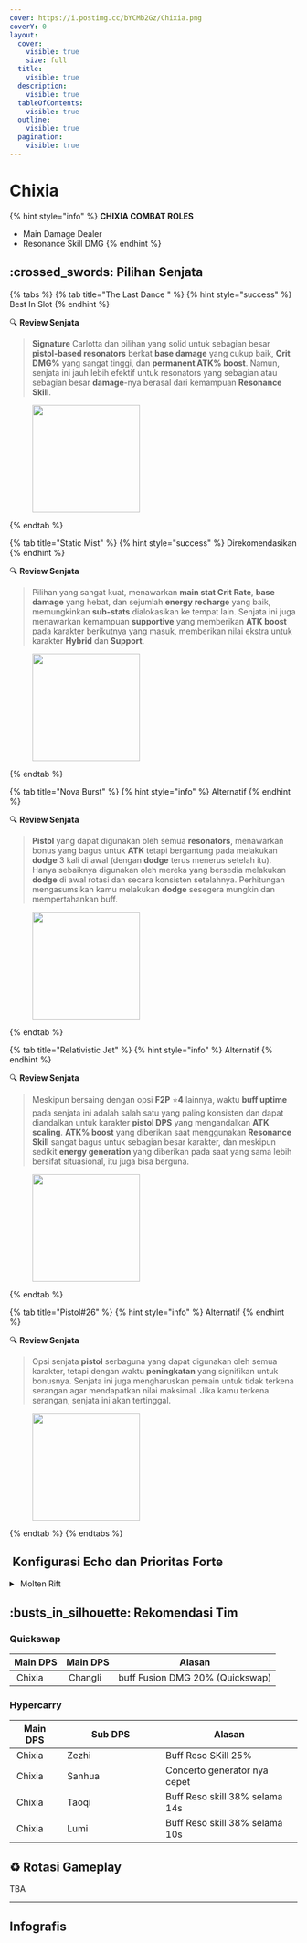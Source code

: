 ```yaml
---
cover: https://i.postimg.cc/bYCMb2Gz/Chixia.png
coverY: 0
layout:
  cover:
    visible: true
    size: full
  title:
    visible: true
  description:
    visible: true
  tableOfContents:
    visible: true
  outline:
    visible: true
  pagination:
    visible: true
---
```


# Chixia

{% hint style="info" %}
**CHIXIA COMBAT ROLES**

* Main Damage Dealer
* Resonance Skill DMG
{% endhint %}

## :crossed\_swords: Pilihan Senjata

{% tabs %}
{% tab title="The Last Dance " %}
{% hint style="success" %}
Best In Slot
{% endhint %}

:mag: **Review Senjata**

> **Signature** Carlotta dan pilihan yang solid untuk sebagian besar **pistol-based resonators** berkat **base damage** yang cukup baik, **Crit DMG%** yang sangat tinggi, dan **permanent ATK% boost**. Namun, senjata ini jauh lebih efektif untuk resonators yang sebagian atau sebagian besar **damage**-nya berasal dari kemampuan **Resonance Skill**.

<figure><img src="https://wuthering.wiki/img/weapon_21030016.png" alt="" width="188"><figcaption></figcaption></figure>
{% endtab %}

{% tab title="Static Mist" %}
{% hint style="success" %}
Direkomendasikan
{% endhint %}

:mag: **Review Senjata**

> Pilihan yang sangat kuat, menawarkan **main stat Crit Rate**, **base damage** yang hebat, dan sejumlah **energy recharge** yang baik, memungkinkan **sub-stats** dialokasikan ke tempat lain. Senjata ini juga menawarkan kemampuan **supportive** yang memberikan **ATK boost** pada karakter berikutnya yang masuk, memberikan nilai ekstra untuk karakter **Hybrid** dan **Support**.

<figure><img src="https://wuthering.wiki/img/weapon_21030015.png" alt="" width="188"><figcaption></figcaption></figure>
{% endtab %}

{% tab title="Nova Burst" %}
{% hint style="info" %}
Alternatif
{% endhint %}

:mag: **Review Senjata**

> **Pistol** yang dapat digunakan oleh semua **resonators**, menawarkan bonus yang bagus untuk **ATK** tetapi bergantung pada melakukan **dodge** 3 kali di awal (dengan **dodge** terus menerus setelah itu). Hanya sebaiknya digunakan oleh mereka yang bersedia melakukan **dodge** di awal rotasi dan secara konsisten setelahnya. Perhitungan mengasumsikan kamu melakukan **dodge** sesegera mungkin dan mempertahankan buff.

<figure><img src="https://wuthering.wiki/img/weapon_21030064.png" alt="" width="188"><figcaption></figcaption></figure>
{% endtab %}

{% tab title="Relativistic Jet" %}
{% hint style="info" %}
Alternatif
{% endhint %}

:mag: **Review Senjata**

> Meskipun bersaing dengan opsi **F2P** :star:**4** lainnya, waktu **buff uptime** pada senjata ini adalah salah satu yang paling konsisten dan dapat diandalkan untuk karakter **pistol DPS** yang mengandalkan **ATK scaling**. **ATK% boost** yang diberikan saat menggunakan **Resonance Skill** sangat bagus untuk sebagian besar karakter, dan meskipun sedikit **energy generation** yang diberikan pada saat yang sama lebih bersifat situasional, itu juga bisa berguna.

<figure><img src="https://wuthering.wiki/img/weapon_21030084.png" alt="" width="188"><figcaption></figcaption></figure>
{% endtab %}

{% tab title="Pistol#26" %}
{% hint style="info" %}
Alternatif
{% endhint %}

:mag: **Review Senjata**

> Opsi senjata **pistol** serbaguna yang dapat digunakan oleh semua karakter, tetapi dengan waktu **peningkatan** yang signifikan untuk bonusnya. Senjata ini juga mengharuskan pemain untuk tidak terkena serangan agar mendapatkan nilai maksimal. Jika kamu terkena serangan, senjata ini akan tertinggal.

<figure><img src="https://wuthering.wiki/img/weapon_21030034.png" alt="" width="188"><figcaption></figcaption></figure>
{% endtab %}
{% endtabs %}

## <img src="https://wuthering.wiki/img/item_10.png" alt="" data-size="line"> Konfigurasi Echo dan Prioritas Forte

<details>

<summary><img src="https://wuthering.wiki/img/fettericon_2.png" alt="" data-size="line"> Molten Rift</summary>

Nightmare: Inferno Rider - CR% / CDM%

<img src="https://wuthering.wiki/img/monster_330000190.png" alt="" data-size="original">

**Echo Set**

* 3 - <mark style="color:red;">**Fusion DMG**</mark> bonus%
* 3 - <mark style="color:red;">**Fusion DMG**</mark> bonus%
* 1 - ATK%
* 1 - ATK%

**Prioritas Echo Substat**

* CR% / CDM%
* ATK%
* Reso Skill%
* Flat ATK
* ER% (100% - 145%)

**Prioritas Forte**

Forte > Libe > BA > Reso skill = Intro

</details>

## :busts\_in\_silhouette: Rekomendasi Tim

### Quickswap

| Main DPS                                                                                                                                                                | Main DPS                                                                                                                                                                  | Alasan                          |
| ----------------------------------------------------------------------------------------------------------------------------------------------------------------------- | ------------------------------------------------------------------------------------------------------------------------------------------------------------------------- | ------------------------------- |
| <img src="https://i.postimg.cc/hjgj9557/Chixia-Icon.png" alt="" data-size="line"><img src="https://wuthering.wiki/img/fettericon_2.png" alt="" data-size="line"> Chixia | <img src="https://i.postimg.cc/CK4YVLcz/Changli-Icon.png" alt="" data-size="line"><img src="https://wuthering.wiki/img/fettericon_2.png" alt="" data-size="line"> Changli | buff Fusion DMG 20% (Quickswap) |

### Hypercarry

<table><thead><tr><th>Main DPS</th><th width="160.8193359375">Sub DPS</th><th>Alasan</th></tr></thead><tbody><tr><td><img src="https://i.postimg.cc/hjgj9557/Chixia-Icon.png" alt="" data-size="line"><img src="https://wuthering.wiki/img/fettericon_2.png" alt="" data-size="line"> Chixia</td><td><img src="https://i.postimg.cc/Jn6LGYV8/Zhezhi-Icon.png" alt="" data-size="line"><img src="https://wuthering.wiki/img/fettericon_13.png" alt="" data-size="line"><img src="https://wuthering.wiki/img/fettericon_8.png" alt="" data-size="line"> Zezhi</td><td>Buff Reso SKill 25%</td></tr><tr><td><img src="https://i.postimg.cc/hjgj9557/Chixia-Icon.png" alt="" data-size="line"><img src="https://wuthering.wiki/img/fettericon_2.png" alt="" data-size="line"> Chixia</td><td><img src="https://i.postimg.cc/Prc56x7H/Sanhua-Icon.png" alt="" data-size="line"><img src="https://wuthering.wiki/img/fettericon_8.png" alt="" data-size="line"> Sanhua</td><td>Concerto generator nya cepet</td></tr><tr><td><img src="https://i.postimg.cc/hjgj9557/Chixia-Icon.png" alt="" data-size="line"><img src="https://wuthering.wiki/img/fettericon_2.png" alt="" data-size="line"> Chixia</td><td><img src="https://i.postimg.cc/qv3MWrf3/Taoqi-Icon.png" alt="" data-size="line"><img src="https://wuthering.wiki/img/fettericon_8.png" alt="" data-size="line"> Taoqi</td><td>Buff Reso skill 38% selama 14s</td></tr><tr><td><img src="https://i.postimg.cc/hjgj9557/Chixia-Icon.png" alt="" data-size="line"><img src="https://wuthering.wiki/img/fettericon_2.png" alt="" data-size="line"> Chixia</td><td><img src="https://i.postimg.cc/Rh2xT3Zb/Lumi-Icon.png" alt="" data-size="line"><img src="https://wuthering.wiki/img/fettericon_8.png" alt="" data-size="line"> Lumi</td><td>Buff Reso skill 38% selama 10s</td></tr></tbody></table>

## :recycle: Rotasi Gameplay

TBA

***

## Infografis

<figure><img src="https://i.postimg.cc/rpwV5gL0/Chixia-Revisi.png" alt=""><figcaption></figcaption></figure>

